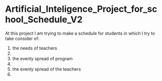 # Artificial_Inteligence_Project_for_school_Schedule_V2

At this project I am trying to make a schedule for students in which I try to take consider of:
<ol>
<li>the needs of teachers<li>
<li>the evenly spread of program<li>
<li>the evenly spread of the teachers<li>
</ol>
